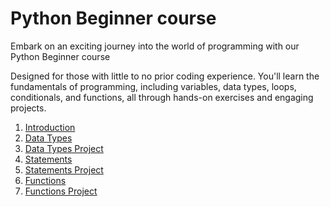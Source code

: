 # Python Beginner course
Embark on an exciting journey into the world of programming with our Python Beginner course 

Designed for those with little to no prior coding experience. You'll learn the fundamentals of programming, including variables, data types, loops, conditionals, and functions, all through hands-on exercises and engaging projects.

1. [Introduction](https://github.com/savanarohit/Python/tree/main/1_Introduction)
2. [Data Types](https://github.com/savanarohit/Python/tree/main/2_Data_Types) 
3. [Data Types Project](https://github.com/savanarohit/Python/tree/main/3_Data_Types_Project)
4. [Statements](https://github.com/savanarohit/Python/tree/main/4_Statements)
5. [Statements Project](https://github.com/savanarohit/Python/tree/main/5_Statements_Project)
6. [Functions](https://github.com/savanarohit/Python/tree/main/6_Functions)
7. [Functions Project](https://github.com/savanarohit/Python/tree/main/7_Functions_Project)


